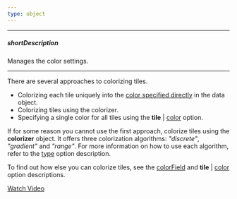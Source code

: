 ```yaml
---
type: object
---
```

---
##### shortDescription
Manages the color settings.

---
There are several approaches to colorizing tiles.

 - Colorizing each tile uniquely into the [color specified directly](/api-reference/20%20Data%20Visualization%20Widgets/20%20dxTreeMap/1%20Configuration/colorField.md '/Documentation/ApiReference/Data_Visualization_Widgets/dxTreeMap/Configuration/#colorField') in the data object.      
 - Colorizing tiles using the colorizer.        
 - Specifying a single color for all tiles using the **tile** | [color](/api-reference/20%20Data%20Visualization%20Widgets/20%20dxTreeMap/1%20Configuration/tile/color.md '/Documentation/ApiReference/Data_Visualization_Widgets/dxTreeMap/Configuration/tile/#color') option.    
 
If for some reason you cannot use the first approach, colorize tiles using the **colorizer** object. It offers three colorization algorithms: *"discrete"*, *"gradient"* and *"range"*. For more information on how to use each algorithm, refer to the [type](/api-reference/20%20Data%20Visualization%20Widgets/20%20dxTreeMap/1%20Configuration/colorizer/type.md '/Documentation/ApiReference/Data_Visualization_Widgets/dxTreeMap/Configuration/colorizer/#type') option description.

To find out how else you can colorize tiles, see the [colorField](/api-reference/20%20Data%20Visualization%20Widgets/20%20dxTreeMap/1%20Configuration/colorField.md '/Documentation/ApiReference/Data_Visualization_Widgets/dxTreeMap/Configuration/#colorField') and **tile** | [color](/api-reference/20%20Data%20Visualization%20Widgets/20%20dxTreeMap/1%20Configuration/tile/color.md '/Documentation/ApiReference/Data_Visualization_Widgets/dxTreeMap/Configuration/tile/#color') option descriptions.

<a href="https://www.youtube.com/watch?v=xTyN69v7kWU&index=5&list=PL8h4jt35t1wjGvgflbHEH_e3b23AA30-z" class="button orange small fix-width-155" style="margin-right: 20px;" target="_blank">Watch Video</a>